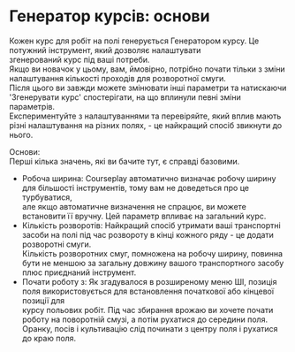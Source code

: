 # Генератор курсів: основи

  
Кожен курс для робіт на полі генерується Генератором курсу. Це потужний інструмент, який дозволяє налаштувати   
згенерований курс під ваші потреби.  
Якщо ви новачок у цьому, вам, ймовірно, потрібно почати тільки з зміни налаштування кількості проходів для розворотної смуги.  
Після цього ви завжди можете змінювати інші параметри та натискаючи 'Згенерувати курс' спостерігати, на що вплинули певні зміни параметрів.  
Експериментуйте з налаштуваннями та перевіряйте, який вплив мають різні налаштування на різних полях, - це найкращий спосіб звикнути до нього.  


  
Основи:  
Перші кілька значень, які ви бачите тут, є справді базовими.  
- Робоча ширина: Courseplay автоматично визначає робочу ширину для більшості інструментів, тому вам не доведеться про це турбуватися,  
але якщо автоматичне визначення не спрацює, ви можете встановити її вручну. Цей параметр впливає на загальний курс.  
- Кількість розворотів: Найкращий спосіб утримати ваші транспортні засоби на полі під час розвороту в кінці кожного ряду - це додати розворотні смуги.  
Кількість розворотних смуг, помножена на робочу ширину, повинна бути не меншою за загальну довжину вашого транспортного засобу плюс приєднаний інструмент.  
-  Почати роботу з: Як згадувалося в розширеному меню ШІ, позиція поля використовується для встановлення початкової або кінцевої позиції для  
курсу польових робіт. Під час збирання врожаю ви хочете почати роботу на поворотній смузі, а потім рухатися до середини поля.  
Оранку, посів і культивацію слід починати з центру поля і рухатися до краю поля.  


